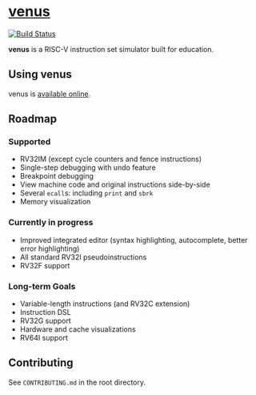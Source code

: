 # [venus](https://kvakil.github.io/venus/)
[![Build Status](https://travis-ci.com/kvakil/venus.svg?token=ke1yhth1Tq9yPQc4KzUY&branch=master)](https://travis-ci.com/kvakil/venus)

__venus__ is a RISC-V instruction set simulator built for education.

## Using venus

venus is [available online](https://kvakil.github.io/venus/).

## Roadmap

### Supported

* RV32IM (except cycle counters and fence instructions)
* Single-step debugging with undo feature
* Breakpoint debugging
* View machine code and original instructions side-by-side
* Several `ecall`s: including `print` and `sbrk`
* Memory visualization

### Currently in progress

* Improved integrated editor (syntax highlighting, autocomplete, better error highlighting)
* All standard RV32I pseudoinstructions
* RV32F support

### Long-term Goals

* Variable-length instructions (and RV32C extension)
* Instruction DSL
* RV32G support
* Hardware and cache visualizations
* RV64I support

## Contributing

See `CONTRIBUTING.md` in the root directory.